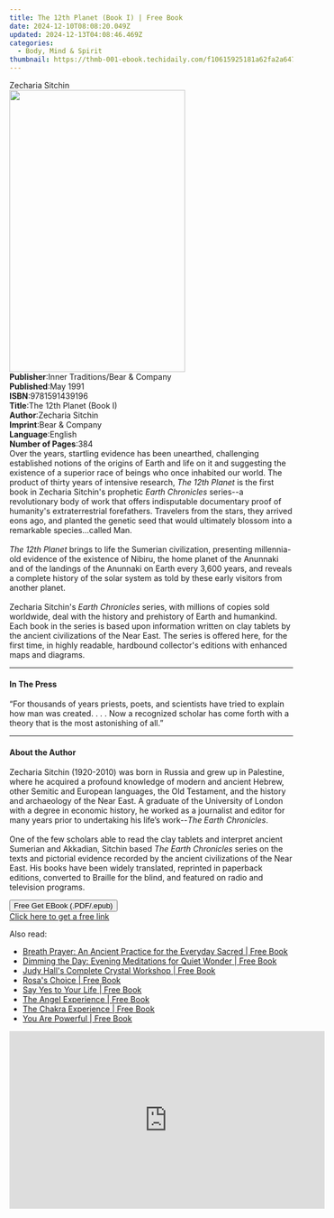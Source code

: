```yaml
---
title: The 12th Planet (Book I) | Free Book
date: 2024-12-10T08:08:20.049Z
updated: 2024-12-13T04:08:46.469Z
categories:
  - Body, Mind & Spirit
thumbnail: https://thmb-001-ebook.techidaily.com/f10615925181a62fa2a647f553b0c2b1a3f6054f4c53a6405f59c4e257bc26ea.jpg
---
```

<main id="book-container">
  <div class="flex flex-col">
    <div class="book-brief flex-1 py-6 px-4 sm:p-6 md:py-10 md:px-8">
      <!-- brief-->
      <div class="book-brief-main">Zecharia Sitchin</div>
    </div>
    <div
      class="book-meta-info flex-1 grid gap-4 col-start-1 col-end-3 row-start-1 sm:mb-6 sm:grid-cols-4 lg:gap-6 lg:col-start-2 lg:row-end-6 lg:row-span-6 lg:mb-0"
    >
      <div
        class="book-meta-info-left place-content-center mt-4 p-4 text-sm leading-6 col-start-2 col-span-2 dark:text-slate-400"
      >
        <img
          class="w-full h-500 object-cover rounded-lg sm:h-255 sm:col-span-2 lg:col-span-full"
          src="https://img-001-ebook.techidaily.com/31a045b5abd3e7f3b63355280779de9bb4b57da6181c546aad7c0c904a8cdef3.jpg"
          alt=""
          width="312"
          height="500"
        />
      </div>
      <div
        class="book-meta-info-right mt-2 col-start-1 row-start-2 col-span-3 self-center"
      >
        <!-- meta data  -->
        <div class="flex flex-col px-4 md:px-8">
          <div class="flex-1">
            <strong>Publisher</strong>:<span class="px-2"
              >Inner Traditions/Bear &amp; Company</span
            >
          </div>
          <div class="flex-1">
            <strong>Published</strong>:<span class="px-2">May 1991</span>
          </div>
          <div class="flex-1">
            <strong>ISBN</strong>:<span class="px-2">9781591439196</span>
          </div>
          <div class="flex-1">
            <strong>Title</strong>:<span class="px-2"
              >The 12th Planet (Book I)</span
            >
          </div>
          <div class="flex-1">
            <strong>Author</strong>:<span class="px-2">Zecharia Sitchin</span>
          </div>
          <div class="flex-1">
            <strong>Imprint</strong>:<span class="px-2"
              >Bear &amp; Company</span
            >
          </div>
          <div class="flex-1">
            <strong>Language</strong>:<span class="px-2">English</span>
          </div>
          <div class="flex-1">
            <strong>Number of Pages</strong>:<span class="px-2">384</span>
          </div>
        </div>
      </div>
    </div>
    <div class="book-description flex-1 py-6 px-4 sm:p-6 md:py-10 md:px-8">
      <div class="book-description-main">
        <div accordion-content="" id="description">
          Over the years, startling evidence has been unearthed, challenging
          established notions of the origins of Earth and life on it and
          suggesting the existence of a superior race of beings who once
          inhabited our world. The product of thirty years of intensive
          research, <i>The 12th Planet</i> is the first book in Zecharia
          Sitchin's prophetic <i>Earth Chronicles</i> series--a revolutionary
          body of work that offers indisputable documentary proof of humanity's
          extraterrestrial forefathers. Travelers from the stars, they arrived
          eons ago, and planted the genetic seed that would ultimately blossom
          into a remarkable species...called Man. <br />
          <br /><i>The 12th Planet</i> brings to life the Sumerian civilization,
          presenting millennia-old evidence of the existence of Nibiru, the home
          planet of the Anunnaki and of the landings of the Anunnaki on Earth
          every 3,600 years, and reveals a complete history of the solar system
          as told by these early visitors from another planet. <br />
          <br />Zecharia Sitchin's <i>Earth Chronicles</i> series, with millions
          of copies sold worldwide, deal with the history and prehistory of
          Earth and humankind. Each book in the series is based upon information
          written on clay tablets by the ancient civilizations of the Near East.
          The series is offered here, for the first time, in highly readable,
          hardbound collector's editions with enhanced maps and diagrams.
        </div>
        <div class="accordion-fader"></div>
      </div>
    </div>
    <div class="book-excerpts flex-1 py-6 px-4 sm:p-6 md:py-10 md:px-8">
      <!-- excerpts-->
      <div class="book-excerpts-main">
        <hr />
        <h4 class="placeholder placeholder-heading">
          <span>In The Press</span>
        </h4>
        <p>
          “For thousands of years priests, poets, and scientists have tried to
          explain how man was created. . . . Now a recognized scholar has come
          forth with a theory that is the most astonishing of all.”
        </p>
      </div>
    </div>
    <div class="book-about-author flex-1 py-6 px-4 sm:p-6 md:py-10 md:px-8">
      <!-- about author-->
      <div class="book-main-author-main">
        <hr />
        <h4 class="placeholder placeholder-heading">
          <span>About the Author</span>
        </h4>
        <p>
          Zecharia Sitchin (1920-2010) was born in Russia and grew up in
          Palestine, where he acquired a profound knowledge of modern and
          ancient Hebrew, other Semitic and European languages, the Old
          Testament, and the history and archaeology of the Near East. A
          graduate of the University of London with a degree in economic
          history, he worked as a journalist and editor for many years prior to
          undertaking his life’s work--<i>The Earth Chronicles</i>. <br />
          <br />One of the few scholars able to read the clay tablets and
          interpret ancient Sumerian and Akkadian, Sitchin based
          <i>The Earth Chronicles</i> series on the texts and pictorial evidence
          recorded by the ancient civilizations of the Near East. His books have
          been widely translated, reprinted in paperback editions, converted to
          Braille for the blind, and featured on radio and television programs.
        </p>
      </div>
    </div>
    <div class="book-free-get flex-1 py-6 px-4 sm:p-6 md:py-10 md:px-8">
      <button
        id="btn-free-get"
        class="bg-blue-500 hover:bg-blue-700 text-white font-bold py-2 px-4 rounded"
      >
        Free Get EBook (.PDF/.epub)
      </button>
      <div id="countdown-display" class="px-2 text-lg mt-2"></div>
      <a
        id="free-link"
        class="hidden bg-blue-500 hover:bg-blue-700 text-white font-bold py-2 px-4 rounded"
        href="https://www.ebooks.com/en-us/book/95782526/the-12th-planet-book-i/zecharia-sitchin/"
        target="_blank"
        >Click here to get a free link</a
      >
    </div>
    <script>
      let countdownTime = 0;
      let countdownInterval = null;
      document
        .getElementById('btn-free-get')
        .addEventListener('click', startCountdown);
      function startCountdown() {
        countdownTime = new Date().getTime() + 60000 * 3;
        countdownInterval = setInterval(updateCountdown, 1000);
        document.getElementById('btn-free-get').disabled = true;
        document
          .getElementById('btn-free-get')
          .classList.add('bg-gray-500', 'cursor-not-allowed');
      }
      function updateCountdown() {
        let currentTime = new Date().getTime();
        let timeLeft = countdownTime - currentTime;
        let secondsLeft = Math.floor(timeLeft / 1000);
        document.getElementById('countdown-display').innerHTML =
          `Remaining time: ${secondsLeft} seconds.`;
        if (secondsLeft <= 0) {
          clearInterval(countdownInterval);
          document.getElementById('btn-free-get').classList.add('hidden');
          document.getElementById('free-link').classList.remove('hidden');
          document.getElementById('countdown-display').innerHTML = '';
        }
      }
    </script>
  </div>
</main>

<ins class="adsbygoogle"
      style="display:block"
      data-ad-client="ca-pub-7571918770474297"
      data-ad-slot="8358498916"
      data-ad-format="auto"
      data-full-width-responsive="true"></ins>
    

<span class="atpl-alsoreadstyle">Also read:</span>
<div><ul>
<li><a href="https://novels-ebooks.techidaily.com/210221021-9781506470689-breath-prayer-an-ancient-practice-for-the-everyday-sacred/"><u>Breath Prayer: An Ancient Practice for the Everyday Sacred | Free Book</u></a></li>
<li><a href="https://novels-ebooks.techidaily.com/210221023-9781506471204-dimming-the-day-evening-meditations-for-quiet-wonder/"><u>Dimming the Day: Evening Meditations for Quiet Wonder | Free Book</u></a></li>
<li><a href="https://novels-ebooks.techidaily.com/210221720-9781841815053-judy-halls-complete-crystal-workshop/"><u>Judy Hall's Complete Crystal Workshop | Free Book</u></a></li>
<li><a href="https://novels-ebooks.techidaily.com/210221081-9781913590185-rosas-choice/"><u>Rosa's Choice | Free Book</u></a></li>
<li><a href="https://novels-ebooks.techidaily.com/210221776-9780757324178-say-yes-to-your-life/"><u>Say Yes to Your Life | Free Book</u></a></li>
<li><a href="https://novels-ebooks.techidaily.com/210221722-9780753734735-the-angel-experience/"><u>The Angel Experience | Free Book</u></a></li>
<li><a href="https://novels-ebooks.techidaily.com/210221717-9780753734742-the-chakra-experience/"><u>The Chakra Experience | Free Book</u></a></li>
<li><a href="https://novels-ebooks.techidaily.com/210222447-9781473596641-you-are-powerful/"><u>You Are Powerful | Free Book</u></a></li>
</ul></div>

<!-- affiliate ads begin -->
<iframe width="560" height="315" src="https://www.youtube.com/embed/Xa2_mFu-obA?si=_xDGF1pv-dnuaDOr" title="YouTube video player" frameborder="0" allow="accelerometer; autoplay; clipboard-write; encrypted-media; gyroscope; picture-in-picture; web-share" referrerpolicy="strict-origin-when-cross-origin" allowfullscreen></iframe>
<!-- affiliate ads end -->


